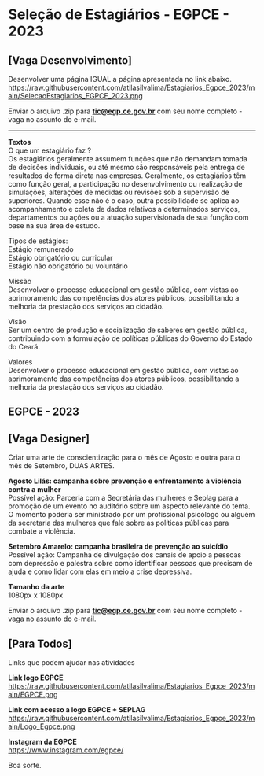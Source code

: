 # Seleção de Estagiários - EGPCE - 2023

## [Vaga Desenvolvimento]

Desenvolver uma página IGUAL a página apresentada no link abaixo.
https://raw.githubusercontent.com/atilasilvalima/Estagiarios_Egpce_2023/main/SelecaoEstagiarios_EGPCE_2023.png

Enviar o arquivo .zip para **tic@egp.ce.gov.br** com seu nome completo - vaga no assunto do e-mail.  

---------------------
**Textos**  
O que um estagiário faz ?  
Os estagiários geralmente assumem funções que não demandam tomada de decisões individuais, ou até mesmo são responsáveis pela entrega de resultados de forma direta nas empresas. Geralmente, os estagiários têm como função geral, a participação no desenvolvimento ou realização de simulações, alterações de medidas ou revisões sob a supervisão de superiores. Quando esse não é o caso, outra possibilidade se aplica ao acompanhamento e coleta de dados relativos a determinados serviços, departamentos ou ações ou a atuação supervisionada de sua função com base na sua área de estudo.

Tipos de estágios:  
Estágio remunerado  
Estágio obrigatório ou curricular  
Estágio não obrigatório ou voluntário  

Missão  
Desenvolver o processo educacional em gestão pública, com vistas ao aprimoramento das competências dos atores públicos, possibilitando a melhoria da prestação dos serviços ao cidadão.  

Visão  
Ser um centro de produção e socialização de saberes em gestão pública, contribuindo com a formulação de políticas públicas do Governo do Estado do Ceará.  

Valores  
Desenvolver o processo educacional em gestão pública, com vistas ao aprimoramento das competências dos atores públicos, possibilitando a melhoria da prestação dos serviços ao cidadão.  

EGPCE - 2023  
---------------------

## [Vaga Designer]

Criar uma arte de conscientização para o mês de Agosto e outra para o mês de Setembro, DUAS ARTES.

**Agosto Lilás: campanha sobre prevenção e enfrentamento à violência contra a mulher**  
Possível ação: Parceria com a Secretária das mulheres e Seplag para a promoção de um evento no auditório sobre um aspecto relevante do tema. O momento poderia ser ministrado por um profissional psicólogo ou alguém da secretaria das mulheres que fale sobre as políticas públicas para combate a violência. 

**Setembro Amarelo: campanha brasileira de prevenção ao suicídio**  
Possível ação: Campanha de divulgação dos canais de apoio a pessoas com depressão e palestra sobre como identificar pessoas que precisam de ajuda e como lidar com elas em meio a crise depressiva.

**Tamanho da arte**  
1080px x 1080px


Enviar o arquivo .zip para **tic@egp.ce.gov.br** com seu nome completo - vaga no assunto do e-mail.

## [Para Todos]  
Links que podem ajudar nas atividades

**Link logo EGPCE**  
https://raw.githubusercontent.com/atilasilvalima/Estagiarios_Egpce_2023/main/EGPCE.png

**Link com acesso a logo EGPCE + SEPLAG**  
https://raw.githubusercontent.com/atilasilvalima/Estagiarios_Egpce_2023/main/Logo_Egpce.png


**Instagram da EGPCE**  
https://www.instagram.com/egpce/

Boa sorte.
